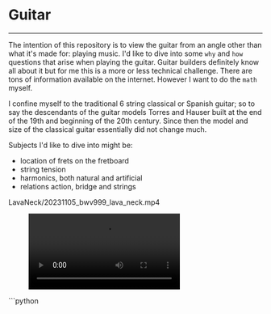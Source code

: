 # Guitar
---
The intention of this repository is to view the guitar from an angle other than what it's made for: playing music. I'd like to dive into some `why` and `how` questions that arise when playing the guitar. Guitar builders definitely know all about it but for me this is a more or less technical challenge. There are tons of information available on the internet. However I want to do the `math` myself. 

I confine myself to the traditional 6 string classical or Spanish guitar; so to say the descendants of the guitar models Torres and Hauser built at the end of the 19th and beginning of the 20th century. Since then the model and size of the classical guitar essentially did not change much.

Subjects I'd like to dive into might be:
- location of frets on the fretboard
- string tension
- harmonics, both natural and artificial
- relations action, bridge and strings

LavaNeck/20231105_bwv999_lava_neck.mp4
<figure class="video_container">
 <video controls="true">
 <source src=".LavaNeck/20231105_bwv999_lava_neck.mp4" type="video/mp4">
 </video>
</figure>
```python

```
